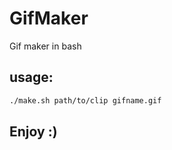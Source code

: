 # GifMaker
Gif maker in bash

## usage:

``` bash
./make.sh path/to/clip gifname.gif 
```

## Enjoy :)
